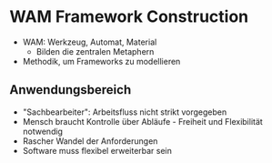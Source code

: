 # WAM Framework Construction
- WAM: Werkzeug, Automat, Material
    - Bilden die zentralen Metaphern
- Methodik, um Frameworks zu modellieren

## Anwendungsbereich
- "Sachbearbeiter": Arbeitsfluss nicht strikt vorgegeben
- Mensch braucht Kontrolle über Abläufe - Freiheit und Flexibilität notwendig
- Rascher Wandel der Anforderungen
- Software muss flexibel erweiterbar sein

